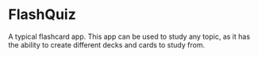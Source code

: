 # FlashQuiz
A typical flashcard app. This app can be used to study any topic, as it has the ability to create different decks and cards to study from.
